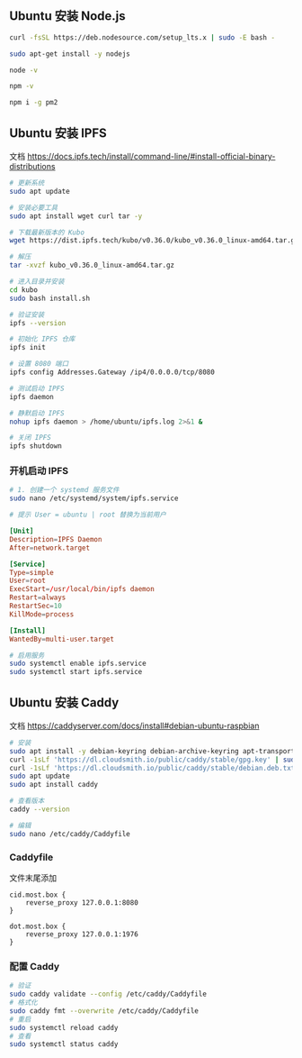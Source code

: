 ## Ubuntu 安装 Node.js

```bash
curl -fsSL https://deb.nodesource.com/setup_lts.x | sudo -E bash -

sudo apt-get install -y nodejs

node -v

npm -v

npm i -g pm2
```

## Ubuntu 安装 IPFS

文档 https://docs.ipfs.tech/install/command-line/#install-official-binary-distributions

```bash
# 更新系统
sudo apt update

# 安装必要工具
sudo apt install wget curl tar -y

# 下载最新版本的 Kubo
wget https://dist.ipfs.tech/kubo/v0.36.0/kubo_v0.36.0_linux-amd64.tar.gz

# 解压
tar -xvzf kubo_v0.36.0_linux-amd64.tar.gz

# 进入目录并安装
cd kubo
sudo bash install.sh

# 验证安装
ipfs --version

# 初始化 IPFS 仓库
ipfs init

# 设置 8080 端口
ipfs config Addresses.Gateway /ip4/0.0.0.0/tcp/8080

# 测试启动 IPFS
ipfs daemon

# 静默启动 IPFS
nohup ipfs daemon > /home/ubuntu/ipfs.log 2>&1 &

# 关闭 IPFS
ipfs shutdown
```

### 开机启动 IPFS

```bash
# 1. 创建一个 systemd 服务文件
sudo nano /etc/systemd/system/ipfs.service

# 提示 User = ubuntu | root 替换为当前用户
```

```conf
[Unit]
Description=IPFS Daemon
After=network.target

[Service]
Type=simple
User=root
ExecStart=/usr/local/bin/ipfs daemon
Restart=always
RestartSec=10
KillMode=process

[Install]
WantedBy=multi-user.target
```

```bash
# 启用服务
sudo systemctl enable ipfs.service
sudo systemctl start ipfs.service
```

## Ubuntu 安装 Caddy

文档 https://caddyserver.com/docs/install#debian-ubuntu-raspbian

```bash
# 安装
sudo apt install -y debian-keyring debian-archive-keyring apt-transport-https curl
curl -1sLf 'https://dl.cloudsmith.io/public/caddy/stable/gpg.key' | sudo gpg --dearmor -o /usr/share/keyrings/caddy-stable-archive-keyring.gpg
curl -1sLf 'https://dl.cloudsmith.io/public/caddy/stable/debian.deb.txt' | sudo tee /etc/apt/sources.list.d/caddy-stable.list
sudo apt update
sudo apt install caddy

# 查看版本
caddy --version

# 编辑
sudo nano /etc/caddy/Caddyfile
```

### Caddyfile

文件末尾添加

```
cid.most.box {
    reverse_proxy 127.0.0.1:8080
}

dot.most.box {
    reverse_proxy 127.0.0.1:1976
}
```

### 配置 Caddy

```bash
# 验证
sudo caddy validate --config /etc/caddy/Caddyfile
# 格式化
sudo caddy fmt --overwrite /etc/caddy/Caddyfile
# 重启
sudo systemctl reload caddy
# 查看
sudo systemctl status caddy
```
